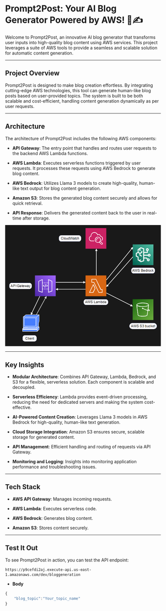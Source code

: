 # Prompt2Post: Your AI Blog Generator Powered by AWS! 🧠✍️

Welcome to Prompt2Post, an innovative AI blog generator that transforms user inputs into high-quality blog content using AWS services. This project leverages a suite of AWS tools to provide a seamless and scalable solution for automatic content generation.

---

## Project Overview

Prompt2Post is designed to make blog creation effortless. By integrating cutting-edge AWS technologies, this tool can generate human-like blog posts based on user-provided topics. The system is built to be both scalable and cost-efficient, handling content generation dynamically as per user requests.

---

## Architecture

The architecture of Prompt2Post includes the following AWS components:

- **API Gateway**: The entry point that handles and routes user requests to the backend AWS Lambda functions.

- **AWS Lambda**: Executes serverless functions triggered by user requests. It processes these requests using AWS Bedrock to generate blog content.

- **AWS Bedrock**: Utilizes Llama 3 models to create high-quality, human-like text output for blog content generation.

- **Amazon S3**: Stores the generated blog content securely and allows for quick retrieval.

- **API Response**: Delivers the generated content back to the user in real-time after storage.

![Architecture Diagram](./images/architecture.png)

---

## Key Insights

- **Modular Architecture**: Combines API Gateway, Lambda, Bedrock, and S3 for a flexible, serverless solution. Each component is scalable and decoupled.
  
- **Serverless Efficiency**: Lambda provides event-driven processing, reducing the need for dedicated servers and making the system cost-effective.
  
- **AI-Powered Content Creation**: Leverages Llama 3 models in AWS Bedrock for high-quality, human-like text generation.
  
- **Cloud Storage Integration**: Amazon S3 ensures secure, scalable storage for generated content.

- **API Management**: Efficient handling and routing of requests via API Gateway.

- **Monitoring and Logging**: Insights into monitoring application performance and troubleshooting issues.

---

## Tech Stack

- **AWS API Gateway**: Manages incoming requests.
  
- **AWS Lambda**: Executes serverless code.
  
- **AWS Bedrock**: Generates blog content.
  
- **Amazon S3**: Stores content securely.

---

## Test It Out

To see Prompt2Post in action, you can test the API endpoint:

```
https://p9cefdi2aj.execute-api.us-east-1.amazonaws.com/dev/bloggeneration
```
- **Body**

``` javascript
{
    "blog_topic":"Your_topic_name"
}
```

